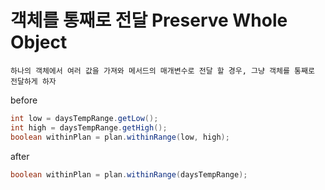 # 객체를 통째로 전달 Preserve Whole Object

```text
하나의 객체에서 여러 값을 가져와 메서드의 매개변수로 전달 할 경우, 그냥 객체를 통째로 전달하게 하자
```


before
```java 
int low = daysTempRange.getLow();
int high = daysTempRange.getHigh();
boolean withinPlan = plan.withinRange(low, high);
```

after
```java
boolean withinPlan = plan.withinRange(daysTempRange);
```